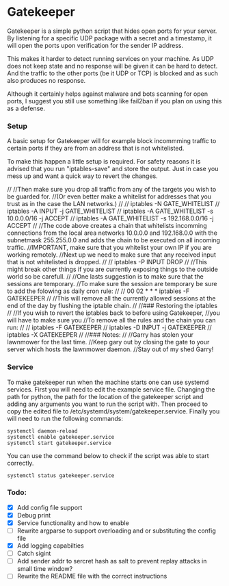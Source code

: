 # Gatekeeper

Gatekeeper is a simple python script that hides open ports for your server.
By listening for a specific UDP package with a secret and a timestamp,
it will open the ports upon verification for the sender IP address.

This makes it harder to detect running services on your machine.
As UDP does not keep state and no response will be given it can be hard to detect.
And the traffic to the other ports (be it UDP or TCP) is blocked and as such also produces no response.

Although it certainly helps against malware and bots scanning for open ports,
I suggest you still use something like fail2ban if you plan on using this as a defense.

### Setup

A basic setup for Gatekeeper will for example block incommming traffic to certain ports if
they are from an address that is not whitelisted.

To make this happen a little setup is required.
For safety reasons it is advised that you run "iptables-save" and store the output.
Just in case you mess up and want a quick way to revert the changes.

//
//Then make sure you drop all traffic from any of the targets you wish to be guarded for.
//(Or even better make a whitelist for addresses that you trust as in the case the LAN networks.)
//
//    iptables -N GATE_WHITELIST
//    iptables -A INPUT -j GATE_WHITELIST
//    iptables -A GATE_WHITELIST -s 10.0.0.0/16    -j ACCEPT
//    iptables -A GATE_WHITELIST -s 192.168.0.0/16 -j ACCEPT
//
//The code above creates a chain that whitelists incomming connections from the local area networks 10.0.0.0 and 192.168.0.0 with the subnetmask 255.255.0.0 and adds the chain to be executed on all incoming traffic.
//IMPORTANT, make sure that you whitelist your own IP if you are working remotely.
//Next up we need to make sure that any received input that is not whitelisted is dropped.
//
//    iptables -P INPUT DROP
//
//This might break other things if you are currently exposing things to the outside world so be carefull.
//
//One lasts suggestion is to make sure that the sessions are temporary.
//To make sure the session are temporary be sure to add the folowing as daily cron rule:
//
//    00 02 * * * iptables -F GATEKEEPER
//
//This will remove all the currently allowed sessions at the end of the day by flushing the iptable chain.
//
//### Restoring the iptables
//
//If you wish to revert the iptables back to before using Gatekeeper,
//you will have to make sure you 
//To remove all the rules and the chain you can run:
//
//    iptables -F GATEKEEPER
//    iptables -D INPUT -j GATEKEEPER
//    iptables -X GATEKEEPER
//
//### Notes:
//
//Garry has stolen your lawnmower for the last time.
//Keep gary out by closing the gate to your server which hosts the lawnmower daemon.
//Stay out of my shed Garry!

### Service
To make gatekeeper run when the machine starts one can use systemd services.
First you will need to edit the example service file.
Changing the path for python, the path for the location of the gatekeeper script
and adding any arguments you want to run the script with.
Then proceed to copy the edited file to /etc/systemd/system/gatekeeper.service.
Finally you will need to run the following commands:

    systemctl daemon-reload
    systemctl enable gatekeeper.service
    systemctl start gatekeeper.service

You can use the command below to check if the script was able to start correctly.

    systemctl status gatekeeper.service

### Todo:
- [x] Add config file support
- [x] Debug print
- [x] Service functionality and how to enable
- [ ] Rewrite argparse to support overloading and or substituting the config file
- [x] Add logging capabilties
- [ ] Catch sigint
- [ ] Add sender addr to sercret hash as salt to prevent replay attacks in small time window?
- [ ] Rewrite the README file with the correct instructions
